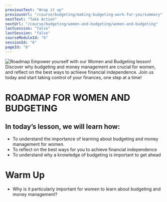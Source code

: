 ```yaml
---
previousText: "Wrap it up"
previousUrl: "/course/budgeting/making-budgeting-work-for-you/summary"
nextText: "Take Action"
nextUrl: "/course/budgeting/women-and-budgeting/women-and-budgeting"
lastLession: "false"
lastSession: "false"
courseModuleId: "6"
sessionId: "6"
pageId: "6"
---
```



![Roadmap](/assets/img/roadmap.png)
<sparkle-character-intro class="shift-up-overlap" position="right" character="yuna">
Empower yourself with our Women and Budgeting lesson! Discover why budgeting and money management are crucial for women, and reflect on the best ways to achieve financial independence. Join us today and start taking control of your finances, one step at a time!</sparkle-character-intro>

# ROADMAP FOR WOMEN AND BUDGETING

## In today’s lesson, we will learn how:

- To understand the importance of learning about budgeting and money management for women.
- To reflect on the best ways for you to achieve financial independence
- To understand why a knowledge of budgeting is important to get ahead

# Warm Up

- Why is it particularly important for women to learn about budgeting and money management?
